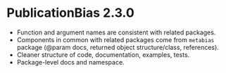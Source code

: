 # PublicationBias 2.3.0

* Function and argument names are consistent with related packages.
* Components in common with related packages come from `metabias` package
  (@param docs, returned object structure/class, references).
* Cleaner structure of code, documentation, examples, tests.
* Package-level docs and namespace.
